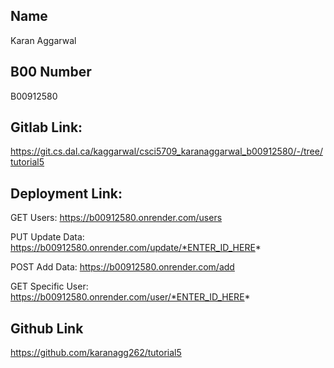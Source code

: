 ## Name
Karan Aggarwal

## B00 Number
B00912580

## Gitlab Link: 
https://git.cs.dal.ca/kaggarwal/csci5709_karanaggarwal_b00912580/-/tree/tutorial5

## Deployment Link:

GET Users: https://b00912580.onrender.com/users

PUT Update Data: https://b00912580.onrender.com/update/*ENTER_ID_HERE*

POST Add Data: https://b00912580.onrender.com/add

GET Specific User: https://b00912580.onrender.com/user/*ENTER_ID_HERE*


## Github Link
https://github.com/karanagg262/tutorial5
